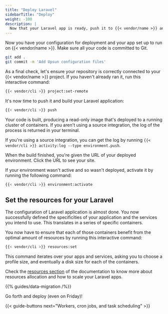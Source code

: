 ```yaml
---
title: "Deploy Laravel"
sidebarTitle: "Deploy"
weight: -100
description: |
  Now that your Laravel app is ready, push it to {{< vendor/name >}} and import your data.
---
```

Now you have your configuration for deployment and your app set up to run on {{< vendor/name >}}.
Make sure all your code is committed to Git.

```bash
git add .
git commit -m 'Add Upsun configuration files'
```

As a final check, let's ensure your repository is correctly connected to your
{{< vendor/name >}} project. If you haven't already ran it, run this interactive command:
```bash
{{< vendor/cli >}} project:set-remote
```

It's now time to push it and build your Laravel application:
```bash
{{< vendor/cli >}} push
```

Your code is built, producing a read-only image that's deployed to a running cluster of containers.
If you aren't using a source integration, the log of the process is returned in your terminal.

If you're using a source integration, you can get the log by running `{{< vendor/cli >}} activity:log --type environment.push`.

When the build finished, you're given the URL of your deployed environment.
Click the URL to see your site.

If your environment wasn't active and so wasn't deployed, activate it by running the following command:

```bash
{{< vendor/cli >}} environment:activate
```


## Set the resources for your Laravel

The configuration of Laravel application is almost done. You now successfully
defined the specificities of your application and the services you intend to use.
This translates in a series of specific containers.

You now have to ensure that each of those containers benefit from the optimal
amount of resources by running this interactive command:

```bash
{{< vendor/cli >}} resources:set
```

This command iterates over your apps and services, asking you to choose a profile
size, and eventually a disk size for each of the containers.

Check the [resources section](/resources.html) of the documentation to know more
about resources allocation and how to scale your Laravel apps.

{{% guides/data-migration /%}}

Go forth and deploy (even on Friday)!

{{< guide-buttons next="Workers, cron jobs, and task scheduling" >}}
